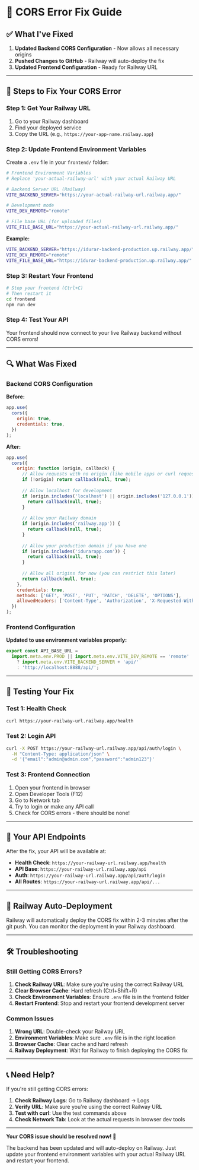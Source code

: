 # 🔧 CORS Error Fix Guide

## ✅ What I've Fixed

1. **Updated Backend CORS Configuration** - Now allows all necessary origins
2. **Pushed Changes to GitHub** - Railway will auto-deploy the fix
3. **Updated Frontend Configuration** - Ready for Railway URL

---

## 🚀 Steps to Fix Your CORS Error

### Step 1: Get Your Railway URL

1. Go to your Railway dashboard
2. Find your deployed service
3. Copy the URL (e.g., `https://your-app-name.railway.app`)

### Step 2: Update Frontend Environment Variables

Create a `.env` file in your `frontend/` folder:

```bash
# Frontend Environment Variables
# Replace 'your-actual-railway-url' with your actual Railway URL

# Backend Server URL (Railway)
VITE_BACKEND_SERVER="https://your-actual-railway-url.railway.app/"

# Development mode
VITE_DEV_REMOTE="remote"

# File base URL (for uploaded files)
VITE_FILE_BASE_URL="https://your-actual-railway-url.railway.app/"
```

**Example:**
```bash
VITE_BACKEND_SERVER="https://idurar-backend-production.up.railway.app/"
VITE_DEV_REMOTE="remote"
VITE_FILE_BASE_URL="https://idurar-backend-production.up.railway.app/"
```

### Step 3: Restart Your Frontend

```bash
# Stop your frontend (Ctrl+C)
# Then restart it
cd frontend
npm run dev
```

### Step 4: Test Your API

Your frontend should now connect to your live Railway backend without CORS errors!

---

## 🔍 What Was Fixed

### Backend CORS Configuration

**Before:**
```javascript
app.use(
  cors({
    origin: true,
    credentials: true,
  })
);
```

**After:**
```javascript
app.use(
  cors({
    origin: function (origin, callback) {
      // Allow requests with no origin (like mobile apps or curl requests)
      if (!origin) return callback(null, true);
      
      // Allow localhost for development
      if (origin.includes('localhost') || origin.includes('127.0.0.1')) {
        return callback(null, true);
      }
      
      // Allow your Railway domain
      if (origin.includes('railway.app')) {
        return callback(null, true);
      }
      
      // Allow your production domain if you have one
      if (origin.includes('idurarapp.com')) {
        return callback(null, true);
      }
      
      // Allow all origins for now (you can restrict this later)
      return callback(null, true);
    },
    credentials: true,
    methods: ['GET', 'POST', 'PUT', 'PATCH', 'DELETE', 'OPTIONS'],
    allowedHeaders: ['Content-Type', 'Authorization', 'X-Requested-With', 'x-auth-token'],
  })
);
```

### Frontend Configuration

**Updated to use environment variables properly:**
```javascript
export const API_BASE_URL =
  import.meta.env.PROD || import.meta.env.VITE_DEV_REMOTE == 'remote'
    ? import.meta.env.VITE_BACKEND_SERVER + 'api/'
    : 'http://localhost:8888/api/';
```

---

## 🧪 Testing Your Fix

### Test 1: Health Check
```bash
curl https://your-railway-url.railway.app/health
```

### Test 2: Login API
```bash
curl -X POST https://your-railway-url.railway.app/api/auth/login \
  -H "Content-Type: application/json" \
  -d '{"email":"admin@admin.com","password":"admin123"}'
```

### Test 3: Frontend Connection
1. Open your frontend in browser
2. Open Developer Tools (F12)
3. Go to Network tab
4. Try to login or make any API call
5. Check for CORS errors - there should be none!

---

## 🎯 Your API Endpoints

After the fix, your API will be available at:

- **Health Check**: `https://your-railway-url.railway.app/health`
- **API Base**: `https://your-railway-url.railway.app/api`
- **Auth**: `https://your-railway-url.railway.app/api/auth/login`
- **All Routes**: `https://your-railway-url.railway.app/api/...`

---

## 🔄 Railway Auto-Deployment

Railway will automatically deploy the CORS fix within 2-3 minutes after the git push. You can monitor the deployment in your Railway dashboard.

---

## 🛠️ Troubleshooting

### Still Getting CORS Errors?

1. **Check Railway URL**: Make sure you're using the correct Railway URL
2. **Clear Browser Cache**: Hard refresh (Ctrl+Shift+R)
3. **Check Environment Variables**: Ensure `.env` file is in the frontend folder
4. **Restart Frontend**: Stop and restart your frontend development server

### Common Issues

1. **Wrong URL**: Double-check your Railway URL
2. **Environment Variables**: Make sure `.env` file is in the right location
3. **Browser Cache**: Clear cache and hard refresh
4. **Railway Deployment**: Wait for Railway to finish deploying the CORS fix

---

## 📞 Need Help?

If you're still getting CORS errors:

1. **Check Railway Logs**: Go to Railway dashboard → Logs
2. **Verify URL**: Make sure you're using the correct Railway URL
3. **Test with curl**: Use the test commands above
4. **Check Network Tab**: Look at the actual requests in browser dev tools

---

**Your CORS issue should be resolved now! 🎉**

The backend has been updated and will auto-deploy on Railway. Just update your frontend environment variables with your actual Railway URL and restart your frontend.
